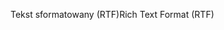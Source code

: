 <span data-ttu-id="e7ec3-101">Tekst sformatowany (RTF)</span><span class="sxs-lookup"><span data-stu-id="e7ec3-101">Rich Text Format (RTF)</span></span>